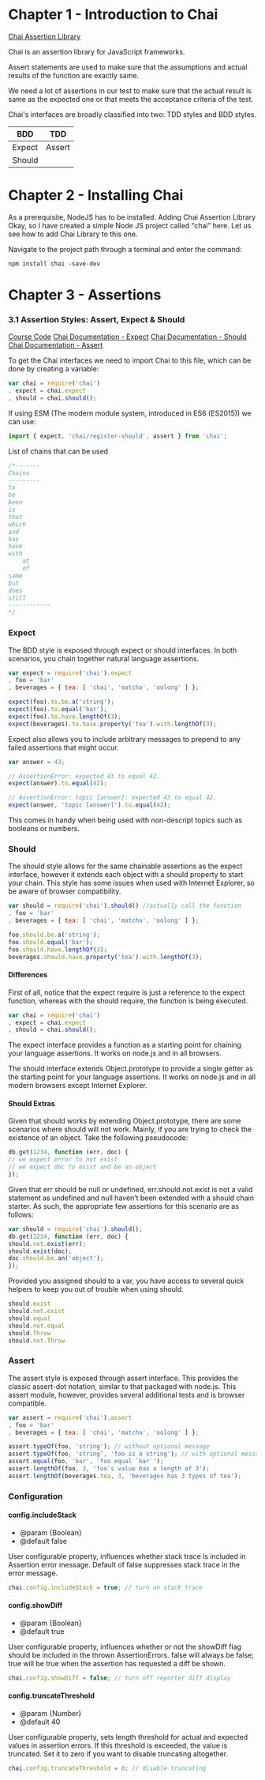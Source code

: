 # Chapter 1 - Introduction to Chai
[Chai Assertion Library](https://www.chaijs.com/)

Chai is an assertion library for JavaScript frameworks.

Assert statements are used to make sure that the assumptions and actual results of the function are exactly same.

We need a lot of assertions in our test to make sure that the actual result is same as the expected one or
that meets the acceptance criteria of the test.

Chai's interfaces are broadly classified into two: TDD styles and BDD styles.

| **BDD** | **TDD** |
|---------|---------|
| Expect  | Assert  |
| Should  |         |

# Chapter 2 - Installing Chai

As a prerequisite, NodeJS has to be installed.
Adding Chai Assertion Library
Okay, so I have created a simple Node JS project called “chai” here. Let us see how to add Chai Library to this one.

Navigate to the project path through a terminal and enter the command:

`npm install chai -save-dev`

# Chapter 3 - Assertions
### 3.1 Assertion Styles: Assert, Expect & Should

[Course Code](https://github.com/aparna-gopalakrishnan/tau-chai-tutorial)
[Chai Documentation - Expect](https://www.chaijs.com/guide/styles/#expect)
[Chai Documentation - Should](https://www.chaijs.com/guide/styles/#should)
[Chai Documentation - Assert](https://www.chaijs.com/guide/styles/#assert)

To get the Chai interfaces we need to import Chai to this file, which can be done by creating a variable:
````javascript
var chai = require('chai')
, expect = chai.expect
, should = chai.should();
````
If using ESM (The modern module system, introduced in ES6 (ES2015)) we can use:
````javascript
import { expect, 'chai/register-should', assert } from 'chai';
````

List of chains that can be used
````javascript
/*-------
Chains
---------
to
be
been
is
that
which
and
has
have
with
    at
    of
same
but
does
still
------------
*/
````

### Expect
The BDD style is exposed through expect or should interfaces. In both scenarios, you chain together natural language assertions.
````javascript
var expect = require('chai').expect
, foo = 'bar'
, beverages = { tea: [ 'chai', 'matcha', 'oolong' ] };

expect(foo).to.be.a('string');
expect(foo).to.equal('bar');
expect(foo).to.have.lengthOf(3);
expect(beverages).to.have.property('tea').with.lengthOf(3);
````

Expect also allows you to include arbitrary messages to prepend to any failed assertions that might occur.
````javascript
var answer = 43;

// AssertionError: expected 43 to equal 42.
expect(answer).to.equal(42);

// AssertionError: topic [answer]: expected 43 to equal 42.
expect(answer, 'topic [answer]').to.equal(42);
````

This comes in handy when being used with non-descript topics such as booleans or numbers.

### Should
The should style allows for the same chainable assertions as the expect interface, however it extends each object with a should property to start your chain. This style has some issues when used with Internet Explorer, so be aware of browser compatibility.

````javascript
var should = require('chai').should() //actually call the function
, foo = 'bar'
, beverages = { tea: [ 'chai', 'matcha', 'oolong' ] };

foo.should.be.a('string');
foo.should.equal('bar');
foo.should.have.lengthOf(3);
beverages.should.have.property('tea').with.lengthOf(3);
````

#### Differences
First of all, notice that the expect require is just a reference to the expect function, whereas with the should require, the function is being executed.

````javascript
var chai = require('chai')
, expect = chai.expect
, should = chai.should();
````

The expect interface provides a function as a starting point for chaining your language assertions. It works on node.js and in all browsers.

The should interface extends Object.prototype to provide a single getter as the starting point for your language assertions. It works on node.js and in all modern browsers except Internet Explorer.

#### Should Extras
Given that should works by extending Object.prototype, there are some scenarios where should will not work. Mainly, if you are trying to check the existence of an object. Take the following pseudocode:

````javascript
db.get(1234, function (err, doc) {
// we expect error to not exist
// we expect doc to exist and be an object
});
````

Given that err should be null or undefined, err.should.not.exist is not a valid statement as undefined and null haven’t been extended with a should chain starter. As such, the appropriate few assertions for this scenario are as follows:

````javascript
var should = require('chai').should();
db.get(1234, function (err, doc) {
should.not.exist(err);
should.exist(doc);
doc.should.be.an('object');
});
````

Provided you assigned should to a var, you have access to several quick helpers to keep you out of trouble when using should.
````javascript
should.exist
should.not.exist
should.equal
should.not.equal
should.Throw
should.not.Throw
````


### Assert
The assert style is exposed through assert interface. This provides the classic assert-dot notation,
similar to that packaged with node.js. This assert module, however, provides several additional tests and is browser compatible.

````javascript
var assert = require('chai').assert
, foo = 'bar'
, beverages = { tea: [ 'chai', 'matcha', 'oolong' ] };

assert.typeOf(foo, 'string'); // without optional message
assert.typeOf(foo, 'string', 'foo is a string'); // with optional message
assert.equal(foo, 'bar', 'foo equal `bar`');
assert.lengthOf(foo, 3, 'foo`s value has a length of 3');
assert.lengthOf(beverages.tea, 3, 'beverages has 3 types of tea');
````

### Configuration
#### config.includeStack
* @param {Boolean}
* @default false

User configurable property, influences whether stack trace is included in Assertion error message. Default of false suppresses stack trace in the error message.
````javascript
chai.config.includeStack = true; // turn on stack trace
````
#### config.showDiff
* @param {Boolean}
* @default true

User configurable property, influences whether or not the showDiff flag should be included in the thrown AssertionErrors.
false will always be false; true will be true when the assertion has requested a diff be shown.

````javascript
chai.config.showDiff = false; // turn off reporter diff display
````

#### config.truncateThreshold
* @param {Number}
* @default 40

User configurable property, sets length threshold for actual and expected values in assertion errors. If this threshold is exceeded, the value is truncated.
Set it to zero if you want to disable truncating altogether.

````javascript
chai.config.truncateThreshold = 0; // disable truncating
````